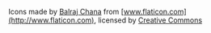 Icons made by [Balraj Chana](http://www.flaticon.com/authors/balraj-chana) from [www.flaticon.com](http://www.flaticon.com),
licensed by [Creative Commons](http://creativecommons.org/licenses/by/3.0/)

